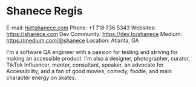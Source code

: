 # Shanece Regis

E-mail: hi@shanece.com
Phone: +1 718 736 5343
Websites: https://shanece.com
Dev Community: https://dev.to/shanece
Medium: https://medium.com/@shanece
Location: Atlanta, GA

I'm a software QA engineer with a passion for testing and striving for making an accessible product. I'm also a designer, photographer, curator, TikTok Influencer, mentor, consultant, speaker, an advocate for Accessibility, and a fan of good movies, comedy, foodie, and main character energy on skates.
